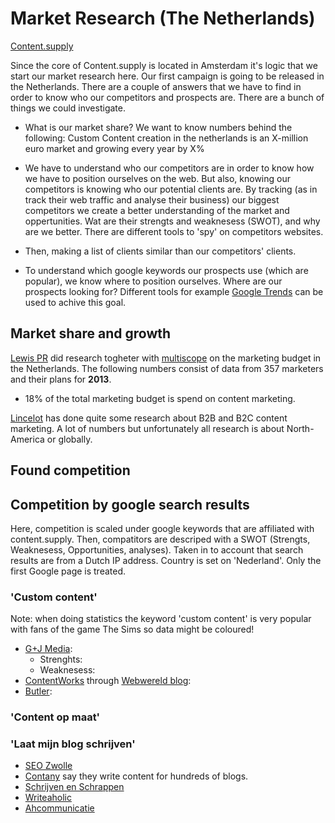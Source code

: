 # Market Research (The Netherlands)

[Content.supply](http://content.supply/nl)

Since the core of Content.supply is located in Amsterdam it's logic that we start our market research here. Our first campaign is going to be released in the Netherlands. There are a couple of answers that we have to find in order to know who our competitors and prospects are. There are a bunch of things we could investigate.  

* What is our market share? We want to know numbers behind the following: Custom Content creation in the netherlands is an X-million euro market and growing every year by X%

* We have to understand who our competitors are in order to know how we have to position ourselves on the web. But also, knowing our competitors is knowing who our potential clients are. By tracking (as in track their web traffic and analyse their business) our biggest competitors we create a better understanding of the market and oppertunities. Wat are their strengts and weaknesess (SWOT), and why are we better. There are different tools to 'spy' on competitors websites.

* Then, making a list of clients similar than our competitors' clients. 

* To understand which google keywords our prospects use (which are popular), we know where to position ourselves. Where are our prospects looking for? Different tools for example [Google Trends](https://www.google.nl/trends/) can be used to achive this goal.   

## Market share and growth
[Lewis PR](http://blog.lewispr.nl/content-marketing-is-here-to-stay/) did research togheter with [multiscope](http://www.multiscope.nl/) on the marketing budget in the Netherlands. The following numbers consist of data from 357 marketers and their plans for **2013**. 

* 18% of the total marketing budget is spend on content marketing.

[Lincelot](https://www.lincelot.com/content-marketing-cijfers-b2b-b2c/) has done quite some research about B2B and B2C content marketing. A lot of numbers but unfortunately all research is about North-America or globally. 

## Found competition


## Competition by google search results

Here, competition is scaled under google keywords that are affiliated with content.supply. Then, compatitors are descriped with a SWOT (Strengts, Weaknesess, Opportunities, analyses). Taken in to account that search results are from a Dutch IP address. Country is set on 'Nederland'. Only the first Google page is treated. 

### 'Custom content'
Note: when doing statistics the keyword 'custom content' is very popular with fans of the game The Sims so data might be coloured!

* [G+J Media](http://www.genj.nl/custom-content):
	* Strenghts:
	* Weaknesess:
* [ContentWorks](http://contentworks.nl/) through [Webwereld blog](http://webwereld.nl/blog/81902-redactieblog-onafhankelijkheid-en-custom-content):
* [Butler](http://butler-cms.com/snappons/custom-content):

### 'Content op maat'

### 'Laat mijn blog schrijven'
* [SEO Zwolle](http://www.seozwolle.nl/)
* [Contany](http://contany.nl/) say they write content for hundreds of blogs.
* [Schrijven en Schrappen](http://www.schrijven-en-schrappen.nl/)
* [Writeaholic](http://www.writeaholic.nl/)
* [Ahcommunicatie](http://www.ahcommunicatie.nl/)